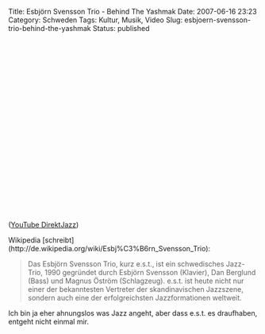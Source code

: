 Title: Esbjörn Svensson Trio - Behind The Yashmak
Date: 2007-06-16 23:23
Category: Schweden
Tags: Kultur, Musik, Video
Slug: esbjoern-svensson-trio-behind-the-yashmak
Status: published

<p>
<object width="425" height="350">
<param name="movie" value="http://www.youtube.com/v/Ew0Hs7-hX6E"></param><param name="wmode" value="transparent"></param>

<embed src="http://www.youtube.com/v/Ew0Hs7-hX6E" type="application/x-shockwave-flash" wmode="transparent" width="425" height="350">
</embed>
</object>
  
([YouTube DirektJazz](http://www.youtube.com/watch?v=Ew0Hs7-hX6E))

</p>
Wikipedia
[schreibt](http://de.wikipedia.org/wiki/Esbj%C3%B6rn_Svensson_Trio):

> Das Esbjörn Svensson Trio, kurz e.s.t., ist ein schwedisches
> Jazz-Trio, 1990 gegründet durch Esbjörn Svensson (Klavier), Dan
> Berglund (Bass) und Magnus Öström (Schlagzeug). e.s.t. ist heute nicht
> nur einer der bekanntesten Vertreter der skandinavischen Jazzszene,
> sondern auch eine der erfolgreichsten Jazzformationen weltweit.

Ich bin ja eher ahnungslos was Jazz angeht, aber dass e.s.t. es
draufhaben, entgeht nicht einmal mir.

